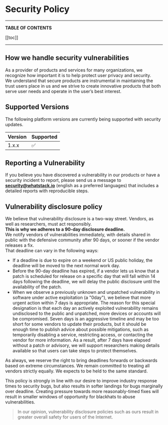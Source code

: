 # Security Policy

---

**TABLE OF CONTENTS**

[[toc]]

---

## How we handle security vulnerabilities

As a provider of products and services for many organizations, we recognize how important it is to help protect user privacy and security.  
We understand that secure products are instrumental in maintaining the trust users place in us and we strive to create innovative products that both serve user needs and operate in the user’s best interest.

## Supported Versions

The following platform versions are currently being supported with security updates.

| Version | Supported |
| ------- | --------- |
| 1.x.x   | ✅         |

## Reporting a Vulnerability

If you believe you have discovered a vulnerability in our products or have a security incident to report, please send us a message to **[security@whatstack.io](mailto:security@whatstack.io)** (english as a preferred languages) that includes a detailed reports with reproducible steps.

## Vulnerability disclosure policy
We believe that vulnerability disclosure is a two-way street. Vendors, as well as researchers, must act responsibly.  
**This is why we adheres to a 90-day disclosure deadline.**  
We notify vendors of vulnerabilities immediately, with details shared in public with the defensive community after 90 days, or sooner if the vendor releases a fix.  
That deadline can vary in the following ways:
- If a deadline is due to expire on a weekend or US public holiday, the deadline will be moved to the next normal work day.
- Before the 90-day deadline has expired, if a vendor lets us know that a patch is scheduled for release on a specific day that will fall within 14 days following the deadline, we will delay the public disclosure until the availability of the patch.
- When we observe a previously unknown and unpatched vulnerability in software under active exploitation (a "0day"), we believe that more urgent action within 7 days is appropriate. The reason for this special designation is that each day an actively exploited vulnerability remains undisclosed to the public and unpatched, more devices or accounts will be compromised. Seven days is an aggressive timeline and may be too short for some vendors to update their products, but it should be enough time to publish advice about possible mitigations, such as temporarily disabling a service, restricting access, or contacting the vendor for more information. As a result, after 7 days have elapsed without a patch or advisory, we will support researchers making details available so that users can take steps to protect themselves.

As always, we reserve the right to bring deadlines forwards or backwards based on extreme circumstances. We remain committed to treating all vendors strictly equally. We expects to be held to the same standard.

This policy is strongly in line with our desire to improve industry response times to security bugs, but also results in softer landings for bugs marginally over deadline. Creating pressure towards more reasonably-timed fixes will result in smaller windows of opportunity for blackhats to abuse vulnerabilities.

> In our opinion, vulnerability disclosure policies such as ours result in greater overall safety for users of the Internet.

